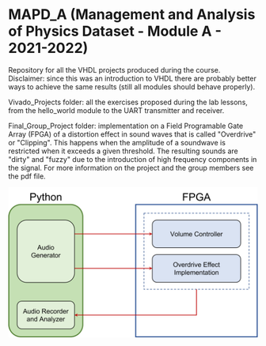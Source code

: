 # MAPD_A (Management and Analysis of Physics Dataset - Module A - 2021-2022)

Repository for all the VHDL projects produced during the course.
Disclaimer: since this was an introduction to VHDL there are probably better ways to achieve the same results (still all modules should behave properly).

Vivado_Projects folder: all the exercises proposed during the lab lessons, from the hello_world module to the UART transmitter and receiver. 

Final_Group_Project folder: implementation on a Field Programable Gate Array (FPGA) of a distortion effect in sound waves that is called "Overdrive" or "Clipping". This happens when the amplitude of a soundwave is restricted when it exceeds a given threshold. The resulting sounds are "dirty" and "fuzzy" due to the introduction of high frequency components in the signal. For more information on the project and the group members see the pdf file.

![Overdrive Implementation flowchart](MAPD_flowchart.png) 